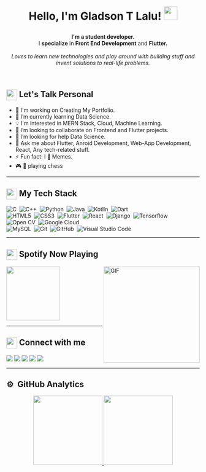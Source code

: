 <h1><p align="center">Hello, I'm Gladson T Lalu! <img src="https://media.giphy.com/media/hvRJCLFzcasrR4ia7z/giphy.gif" width="35px"></h1></a></p>

<p align="center"><b>I'm a student developer.</b><br/>I <b>specialize</b> in <b>Front End Development</b> and <b>Flutter.</b><br><br> <i>Loves to learn new technologies and play around with building stuff and invent solutions to real-life problems.</i><br></p><br/>

<summary><h2><img src="https://emojis.slackmojis.com/emojis/images/1453406830/264/success-kid.png?1453406830" align="center"
                width="28" /> Let's Talk Personal</h2></summary>

- 🔭 I'm working on Creating My Portfolio.
- 🌱 I’m currently learning Data Science.
- 💡 I'm interested in MERN Stack, Cloud, Machine Learning.
- 👯 I’m looking to collaborate on Frontend and Flutter projects.
- 🤔 I’m looking for help Data Science.
- 💬 Ask me about Flutter, Anroid Development, Web-App Development, React, Any tech-related stuff.
- ⚡ Fun fact: I 💖 Memes.
- 🎮 🤍 playing chess

---
<summary><h2><img src="https://emojis.slackmojis.com/emojis/images/1586280906/8541/computercat.gif?1586280906" align="center"
                width="28" /> My Tech Stack</h2> </summary>
          
![C](https://img.shields.io/badge/C-00599C?flat&logo=c&logoColor=white)&nbsp;
![C++](https://img.shields.io/badge/C%2B%2B-00599C?flat&logo=c%2B%2B&logoColor=white)&nbsp;
![Python](https://img.shields.io/badge/Python-3776AB?flat&logo=python&logoColor=white)&nbsp;
![Java](https://img.shields.io/badge/Java-ED8B00?flat&logo=java&logoColor=white)&nbsp;
![Kotlin](https://img.shields.io/badge/Kotlin-0095D5?&flat&logo=kotlin&logoColor=white)&nbsp;
![Dart](https://img.shields.io/badge/Dart-0175C2?flat&logo=dart&logoColor=white)&nbsp;\
![HTML5](https://img.shields.io/badge/HTML5-E34F26?flat&logo=html5&logoColor=white)&nbsp;
![CSS3](https://img.shields.io/badge/CSS3-1572B6?flat&logo=css3&logoColor=white)&nbsp;
![Flutter](https://img.shields.io/badge/Flutter-02569B?flat&logo=flutter&logoColor=white)&nbsp;
![React](https://img.shields.io/badge/React-20232A?flat&logo=react&logoColor=61DAFB)&nbsp;
![Django](https://img.shields.io/badge/Django-092E20?flat&logo=django&logoColor=green)&nbsp;
![Tensorflow](https://img.shields.io/badge/TensorFlow-FF6F00?falt&logo=TensorFlow&logoColor=white)&nbsp;
![Open CV](https://img.shields.io/badge/OpenCV-27338e?flat&logo=OpenCV&logoColor=white)&nbsp;
![Google Cloud](https://img.shields.io/badge/Google_Cloud-4285F4?flat&logo=google-cloud&logoColor=white)&nbsp;\
![MySQL](https://img.shields.io/badge/MySQL-00000F?flat&logo=mysql&logoColor=white)&nbsp;
![Git](https://img.shields.io/badge/Git-F05032?flat&logo=git&logoColor=white)&nbsp;
![GitHub](https://img.shields.io/badge/-GitHub-05122A?style=flat&logo=github)&nbsp;
![Visual Studio Code](https://img.shields.io/badge/-Visual%20Studio%20Code-05122A?style=flat&logo=visual-studio-code&logoColor=007ACC)&nbsp;
<br>

---
<summary><h2><img src="https://emojis.slackmojis.com/emojis/images/1643516020/20430/mochi_headphones.gif?1643516020" align="center"
                width="28" /> Spotify Now Playing</h2></summary>
<p width="100%" justify-content="space-between">
<img src="https://spotify-github-profile.vercel.app/api/view?uid=31kpyat2stvpprlgoadxmttek3xu&cover_image=true&theme=novatorem&bar_color_cover=true&bar_color=53b14f" height="140px"/>
<img src="https://ucalyptus.github.io/Spotify-Recommendation-Engine/spotify.gif" alt="GIF" align="right" width="250px">
</p>

---
<summary><h2><img src="https://emojis.slackmojis.com/emojis/images/1579216111/7550/pikachu_wave.gif?1579216111" align="center"
                width="28" /> Connect with me</h2></summary>

<p align = "center">
  
[<img src="https://img.shields.io/badge/Gmail-D14836?style=for-the-badge&logo=gmail&logoColor=white" />](mailto:gladsonlalu2001@gmail.com)
[<img src="https://img.shields.io/badge/linkedin-%230077B5.svg?&style=for-the-badge&logo=linkedin&logoColor=white" />](https://www.linkedin.com/in/gladsontlalu/)
[<img src = "https://img.shields.io/badge/instagram-%23E4405F.svg?&style=for-the-badge&logo=instagram&logoColor=white">](https://www.instagram.com/__gladson/)
[<img src = "https://img.shields.io/badge/WhatsApp-25D366?style=for-the-badge&logo=whatsapp&logoColor=white">](https://api.whatsapp.com/send?phone=918086284556&text=Chat%20with%20Gladson)
[<img src="https://img.shields.io/badge/facebook-%231877F2.svg?&style=for-the-badge&logo=facebook&logoColor=white" />](https://www.facebook.com/gladson.lalu.3)
</p>

---
<summary><h2>⚙️ &nbsp;GitHub Analytics</h2></summary>

<p align="center">
<a href="https://github.com/Gladson-Lalu/">
  <img height="180em" src="https://github-readme-stats-eight-theta.vercel.app/api?username=Gladson-Lalu&show_icons=true&theme=algolia&include_all_commits=true&count_private=true"/>
  <img height="180em" src="https://github-readme-stats-eight-theta.vercel.app/api/top-langs/?username=Gladson-Lalu&layout=compact&langs_count=8&theme=algolia"/>
</a>
</p>
